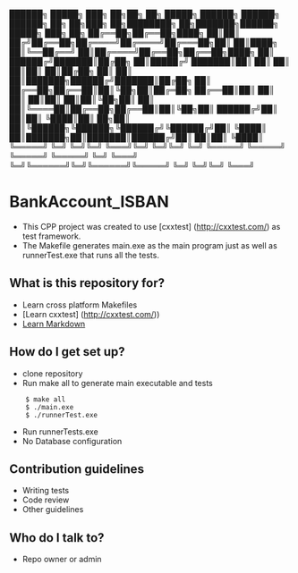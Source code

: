 ██████╗  █████╗ ███╗   ██╗██╗  ██╗ █████╗  ██████╗ ██████╗ ██████╗ ██╗   ██╗███╗   ██╗████████╗     ██╗███████╗██████╗  █████╗ ███╗   ██╗
██╔══██╗██╔══██╗████╗  ██║██║ ██╔╝██╔══██╗██╔════╝██╔════╝██╔═══██╗██║   ██║████╗  ██║╚══██╔══╝     ██║██╔════╝██╔══██╗██╔══██╗████╗  ██║
██████╔╝███████║██╔██╗ ██║█████╔╝ ███████║██║     ██║     ██║   ██║██║   ██║██╔██╗ ██║   ██║        ██║███████╗██████╔╝███████║██╔██╗ ██║
██╔══██╗██╔══██║██║╚██╗██║██╔═██╗ ██╔══██║██║     ██║     ██║   ██║██║   ██║██║╚██╗██║   ██║        ██║╚════██║██╔══██╗██╔══██║██║╚██╗██║
██████╔╝██║  ██║██║ ╚████║██║  ██╗██║  ██║╚██████╗╚██████╗╚██████╔╝╚██████╔╝██║ ╚████║   ██║███████╗██║███████║██████╔╝██║  ██║██║ ╚████║
╚═════╝ ╚═╝  ╚═╝╚═╝  ╚═══╝╚═╝  ╚═╝╚═╝  ╚═╝ ╚═════╝ ╚═════╝ ╚═════╝  ╚═════╝ ╚═╝  ╚═══╝   ╚═╝╚══════╝╚═╝╚══════╝╚═════╝ ╚═╝  ╚═╝╚═╝  ╚═══╝
                                                                                                                                         

# BankAccount_ISBAN
- This CPP project was created to use [cxxtest] (http://cxxtest.com/) as test framework.
- The Makefile generates main.exe as the main program just as well as runnerTest.exe that runs all the tests.


## What is this repository for? ##

* Learn cross platform Makefiles
* [Learn cxxtest] (http://cxxtest.com/))
* [Learn Markdown](https://bitbucket.org/tutorials/markdowndemo)

## How do I get set up? ##

* clone repository
* Run make all to generate main executable and tests
```
    $ make all
    $ ./main.exe
    $ ./runnerTest.exe
```
* Run runnerTests.exe
* No Database configuration

## Contribution guidelines ##

* Writing tests
* Code review
* Other guidelines

## Who do I talk to? ##

* Repo owner or admin
